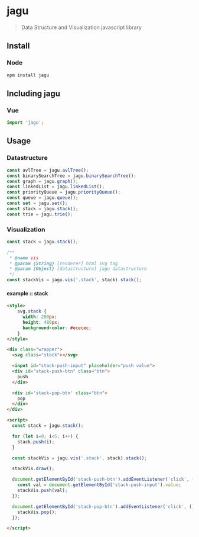 # jagu

> Data Structure and Visualization javascript library

## Install

### Node
```sh
npm install jagu
```

## Including jagu

### Vue
```js
import 'jagu';
```

## Usage

### Datastructure
```js
const avlTree = jagu.avlTree();
const binarySearchTree = jagu.binarySearchTree();
const graph = jagu.graph();
const linkedList = jagu.linkedList();
const priorityQueue = jagu.priorityQueue();
const queue = jagu.queue();
const set = jagu.set();
const stack = jagu.stack();
const trie = jagu.trie();
```

### Visualization
```js
const stack = jagu.stack();

/**
 * @name vis
 * @param {String} [renderer] html svg tag
 * @param {Object} [datastructure] jagu datastructure
 */
const stackVis = jagu.vis('.stack', stack).stack();  
```

#### example :: stack

```html
<style>
    svg.stack {
      width: 200px;
      height: 480px;
      background-color: #ececec;
    }
</style>

<div class="wrapper">
  <svg class="stack"></svg>

  <input id="stack-push-input" placeholder="push value">
  <div id="stack-push-btn" class="btn">
    push
  </div>

  <div id='stack-pop-btn' class="btn">
    pop
  </div>
</div>

<script>
  const stack = jagu.stack();

  for (let i=0; i<5; i++) {
    stack.push(i);
  }

  const stackVis = jagu.vis('.stack', stack).stack();

  stackVis.draw();

  document.getElementById('stack-push-btn').addEventListener('click', ()=>{
    const val = document.getElementById('stack-push-input').value;
    stackVis.push(val);
  });

  document.getElementById('stack-pop-btn').addEventListener('click', ()=>{
    stackVis.pop();
  });

</script>    
```
